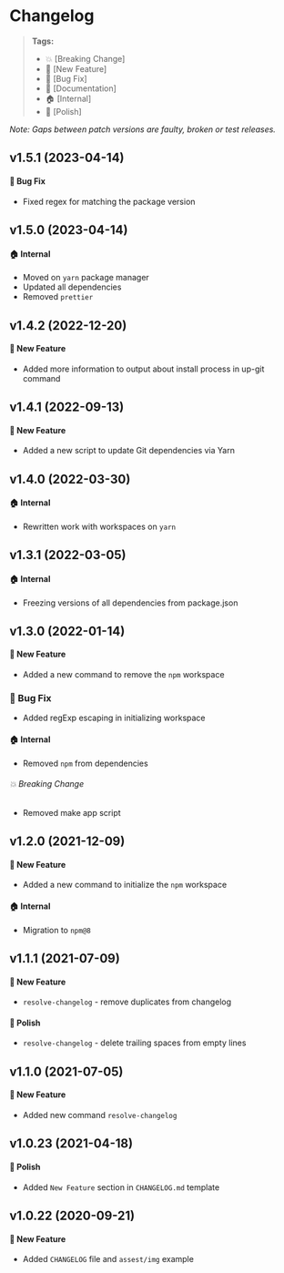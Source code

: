 # Changelog

> **Tags:**
>
> - :boom: [Breaking Change]
> - :rocket: [New Feature]
> - :bug: [Bug Fix]
> - :memo: [Documentation]
> - :house: [Internal]
> - :nail_care: [Polish]

_Note: Gaps between patch versions are faulty, broken or test releases._

## v1.5.1 (2023-04-14)

#### :bug: Bug Fix

* Fixed regex for matching the package version

## v1.5.0 (2023-04-14)

#### :house: Internal

* Moved on `yarn` package manager
* Updated all dependencies
* Removed `prettier`

## v1.4.2 (2022-12-20)

#### :rocket: New Feature

* Added more information to output about install process in up-git command

## v1.4.1 (2022-09-13)

#### :rocket: New Feature

* Added a new script to update Git dependencies via Yarn

## v1.4.0 (2022-03-30)

#### :house: Internal

* Rewritten work with workspaces on `yarn`

## v1.3.1 (2022-03-05)

#### :house: Internal

* Freezing versions of all dependencies from package.json

## v1.3.0 (2022-01-14)

#### :rocket: New Feature

* Added a new command to remove the `npm` workspace

### :bug: Bug Fix

* Added regExp escaping in initializing workspace

#### :house: Internal

* Removed `npm` from dependencies

###### :boom: Breaking Change

* Removed make app script

## v1.2.0 (2021-12-09)

#### :rocket: New Feature

* Added a new command to initialize the `npm` workspace

#### :house: Internal

* Migration to `npm@8`

## v1.1.1 (2021-07-09)

#### :rocket: New Feature

* `resolve-changelog` - remove duplicates from changelog

#### :nail_care: Polish

* `resolve-changelog` - delete trailing spaces from empty lines

## v1.1.0 (2021-07-05)

#### :rocket: New Feature

* Added new command `resolve-changelog`

## v1.0.23 (2021-04-18)

#### :nail_care: Polish

* Added `New Feature` section in `CHANGELOG.md` template

## v1.0.22 (2020-09-21)

#### :rocket: New Feature

* Added `CHANGELOG` file and `assest/img` example

